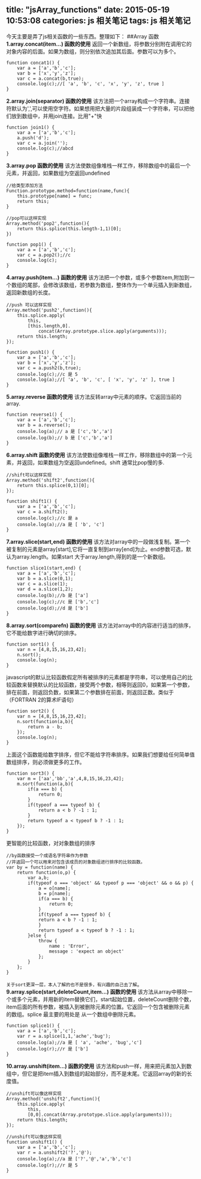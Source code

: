 title: "jsArray_functions"
date: 2015-05-19 10:53:08
categories: js 相关笔记
tags: js 相关笔记
---
今天主要是弄了js相关函数的一些东西。整理如下：
##Array 函数
**1.array.concat(item...) 函数的使用**
返回一个新数组，将参数分别附在调用它的对象内容的后面。如果为数组，则分别依次追加其后面。参数可以为多个。
```
function concat1() {
	var a = ['a','b','c'];
	var b = ['x','y','z'];
	var c = a.concat(b,true);
    console.log(c);//[ 'a', 'b', 'c', 'x', 'y', 'z', true ]
}
```

**2.array.join(separator) 函数的使用**
该方法把一个array构成一个字符串。连接符默认为',',可以使用空字符。如果想用把大量的片段组装成一个字符串，可以把他们放到数组中，并用join连接。比用"+"快
```
function join1() {
	var a = ['a','b','c'];
	a.push('d');
	var c = a.join('');
	console.log(c);//abcd
}
```
**3.array.pop 函数的使用**
该方法使数组像堆栈一样工作，移除数组中的最后一个元素，并返回，如果数组为空返回undefined
```
//给类型添加方法
Function.prototype.method=function(name,func){
	this.prototype[name] = func;
	return this;
}
```
```
//pop可以这样实现
Array.method('pop2',function(){
	return this.splice(this.length-1,1)[0];
})
```
```
function pop1() {
	var a = ['a','b','c'];
	var c = a.pop2();//c
	console.log(c);
}
```
**4.array.push(item...) 函数的使用**
该方法把一个参数，或多个参数item,附加到一个数组的尾部，会修改该数组，若参数为数组，整体作为一个单元插入到新数组，返回新数组的长度。
```
//push 可以这样实现
Array.method('push2',function(){
	this.splice.apply(
		this,
		[this.length,0].
			concat(Array.prototype.slice.apply(arguments)));
	return this.length;
});
```
```
function push1() {
	var a = ['a','b','c'];
	var b = ['x','y','z'];
	var c = a.push2(b,true);
	console.log(c);//c 是 5
	console.log(a);//[ 'a', 'b', 'c', [ 'x', 'y', 'z' ], true ]
}
```
**5.array.reverse 函数的使用**
该方法反转array中元素的顺序。它返回当前的array.
```
function reverse1() {
	var a = ['a','b','c'];
	var b = a.reverse();
	console.log(a);// a 是 ['c','b','a']
	console.log(b);// b 是 ['c','b','a']
}
```
**6.array.shift 函数的使用**
该方法使数组像堆栈一样工作，移除数组中的第一个元素，并返回，如果数组为空返回undefined。shift 通常比pop慢的多.
```
//shift可以这样实现
Array.method('shift2',function(){
	return this.splice(0,1)[0];
});
```
```
function shift1() {
	var a = ['a','b','c'];
	var c = a.shift2();
	console.log(c);//c 是 a
	console.log(a);//a 是 [ 'b', 'c']
}
```
**7.array.slice(start,end) 函数的使用**
该方法对array中的一段做浅复制。第一个被复制的元素是array[start],它将一直复制到array[end]为止。end参数可选，默认为array.length。如果start 大于array.length,得到的是一个新数组。
```
function slice1(start,end) {
	var a = ['a','b','c'];
	var b = a.slice(0,1);
	var c = a.slice(1);
	var d = a.slice(1,2);
	console.log(b);//b 是 ['a']
	console.log(c);//c 是 ['b','c']
	console.log(d);//d 是 ['b']
}
```
**8.array.sort(comparefn) 函数的使用**
该方法对array中的内容进行适当的排序，它不能给数字进行确切的排序。
```
function sort1() {
	var n = [4,8,15,16,23,42];
	n.sort();
	console.log(n);
}
```
javascript的默认比较函数假定所有被排序的元素都是字符串，可以使用自己的比较函数来替换默认的比较函数，接受两个参数，相等则返回0，如果第一个参数，排在前面，则返回负数，如果第二个参数排在前面，则返回正数。类似于（FORTRAN 2的算术IF语句）
```
function sort2() {
	var n = [4,8,15,16,23,42];
	n.sort(function(a,b){
		return a - b;
	});
	console.log(n);
}
```
上面这个函数能给数字排序，但它不能给字符串排序。如果我们想要给任何简单值数组排序，则必须做更多的工作。
```
function sort3() {
	var m = ['aa','bb','a',4,8,15,16,23,42];
	m.sort(function(a,b){
		if(a === b) {
			return 0;
		}
		if(typeof a === typeof b) {
			return a < b ? -1 : 1;
		}
		return typeof a < typeof b ? -1 : 1;
	});
}
```
更智能的比较函数，对对象数组的排序
```
//by函数接受一个成语名字符串作为参数
//并返回一个可以用来对包含该成员的对象数组进行排序的比较函数。
var by = function(name) {
    return function(o,p) {
    	var a,b;
    	if(typeof o === 'object' && typeof p === 'object' && o && p) {
    		a = o[name];
    		b = p[name];
    		if(a === b) {
    			return 0;
    		}
    		if(typeof a === typeof b) {
			return a < b ? -1 : 1;
			}
			return typeof a < typeof b ? -1 : 1;
    	}else {
    		throw {
    			name : 'Error',
    			message : 'expect an object'
    		};
    	}
    };
}
```
`关于sort更深一层，本人了解的也不是很多，有兴趣的自己去了解`。
**9.array.splice(start,deleteCount,item...) 函数的使用**
该方法从array中移除一个或多个元素，并用新的item替换它们，start起始位置，deleteCount删除个数，item后面的所有参数，被插入到被删除元素的位置。它返回一个包含被删除元素的数组。splice 最主要的用处是 从一个数组中删除元素。
```
function splice1() {
	var a = ['a','b','c'];
	var r = a.splice(1,1,'ache','bug');
	console.log(a);//a 是 [ 'a', 'ache', 'bug','c']
	console.log(r);//r 是 ['b']
}
```
**10.array.unshift(item...) 函数的使用**
该方法和push一样，用来把元素加入到数组中，但它是把item插入到数组的起始部分，而不是末尾。它返回array的新的长度值。
```
//unshift可以像这样实现
Array.method('unshift2',function(){
	this.splice.apply(
		this,
		[0,0].concat(Array.prototype.slice.apply(arguments)));
	return this.length;
});
```
```
//unshift可以像这样实现
function unshift1() {
	var a = ['a','b','c'];
	var r = a.unshift2('?','@');
	console.log(a);//a 是 ['?','@','a','b','c']
	console.log(r);//r 是 5
}
```